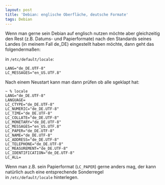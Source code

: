 ```yaml
---
layout: post
title: 'Debian: englische Oberfläche, deutsche Formate'
tags: Debian
---
```


Wenn man gerne sein Debian auf englisch nutzen möchte aber gleichzeitig den Rest (z.B. Datums- und Papierformate) nach den Standards seines Landes (in meinem Fall de_DE) eingestellt haben möchte, dann geht das folgendermaßen:

in `/etc/default/locale`:

    LANG="de_DE.UTF-8"  
    LC_MESSAGES="en_US.UTF.8"  

Nach einem Neustart kann man dann prüfen ob alle sgeklapt hat:

    ~ % locale
    LANG="de_DE.UTF-8"  
    LANGUAGE=  
    LC_CTYPE="de_DE.UTF-8"  
    LC_NUMERIC="de_DE.UTF-8"  
    LC_TIME="de_DE.UTF-8"  
    LC_COLLATE="de_DE.UTF-8"  
    LC_MONETARY="de_DE.UTF-8"  
    LC_MESSAGES="en_US.UTF.8"  
    LC_PAPER="de_DE.UTF-8"  
    LC_NAME="de_DE.UTF-8"  
    LC_ADDRESS="de_DE.UTF-8"  
    LC_TELEPHONE="de_DE.UTF-8"  
    LC_MEASUREMENT="de_DE.UTF-8"  
    LC_IDENTIFICATION="de_DE.UTF-8"  
    LC_ALL=  

Wenn man z.B. sein Papierformat (`LC_PAPER`) gerne anders mag, der kann natürlich auch eine entsprechende Sonderregel in `/etc/default/locale` hinterlegen.
